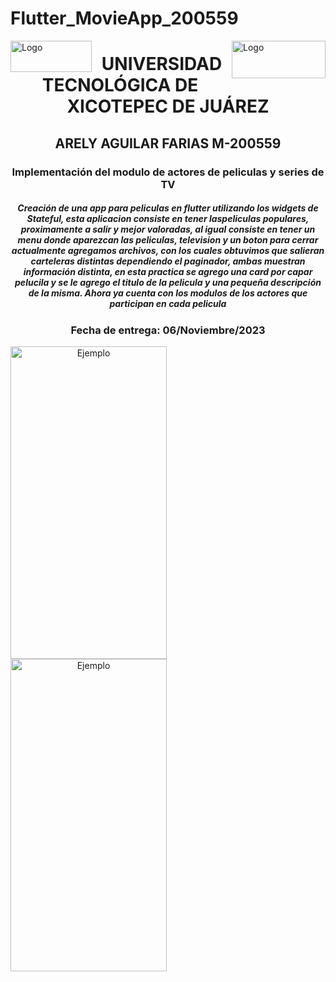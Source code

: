 # Flutter_MovieApp_200559

<p>
<img src=https://github.com/Arely2409/DDI_TAREA-3_200559/assets/84819096/285c9e31-8d65-443f-a1ba-f252963cd261 alt="Logo" width="130" height="50" align="left"> <img src=https://github.com/Arely2409/DDI_TAREA-3_200559/assets/84819096/d6991d80-8278-4a17-b4ca-433d1b6241df alt="Logo" width="150" height="60" align="right"> 
</p>

<P>
  <h1 align="center">UNIVERSIDAD TECNOLÓGICA DE XICOTEPEC DE JUÁREZ</h1>
  <h2 align="center">ARELY AGUILAR FARIAS M-200559</h2>
  <h3 align="center">Implementación del modulo de actores de peliculas y series de TV</h3>
  <h5 align="center">Creación de una app para peliculas en flutter utilizando los widgets de Stateful, esta aplicacion consiste en tener laspeliculas populares, proximamente a salir y mejor valoradas, al igual consiste en tener un menu donde aparezcan las peliculas, television y un boton para cerrar actualmente agregamos archivos, con los cuales obtuvimos que salieran carteleras distintas dependiendo el paginador, ambas muestran información distinta, en esta practica se agrego una card por capar pelucila y se le agrego el titulo de la pelicula y una pequeña descripción de la misma. Ahora ya cuenta con los modulos de los actores que participan en cada pelicula</h5>
  <h3 align="center">Fecha de entrega: 06/Noviembre/2023</h3>
</P>

<center>
  <img src=https://github.com/Arely2409/DMI_Flutter_Practica14_200559/assets/84819096/042f614c-636f-4c95-a1db-3381dfeda145 alt="Ejemplo" width="250" height="500" align="left">
  <img src=https://github.com/Arely2409/DMI_Flutter_Practica7_200559/assets/84819096/7af222a2-ea78-41b8-a940-729d10a6300f alt="Ejemplo" width="250" height="500" align="left">
</center>
